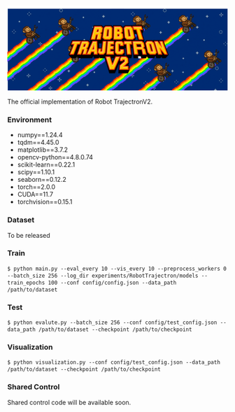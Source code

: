 ![logo](asset/RT_logo.png)

The official implementation of Robot TrajectronV2.

### Environment

 - numpy==1.24.4
 - tqdm==4.45.0
 - matplotlib==3.7.2
 - opencv-python==4.8.0.74
 - scikit-learn==0.22.1
 - scipy==1.10.1
 - seaborn==0.12.2
 - torch==2.0.0
 - CUDA==11.7
 - torchvision==0.15.1

### Dataset

To be released

### Train

```
$ python main.py --eval_every 10 --vis_every 10 --preprocess_workers 0 --batch_size 256 --log_dir experiments/RobotTrajectron/models --train_epochs 100 --conf config/config.json --data_path /path/to/dataset
```

### Test
```
$ python evalute.py --batch_size 256 --conf config/test_config.json --data_path /path/to/dataset --checkpoint /path/to/checkpoint
```

### Visualization
```
$ python visualization.py --conf config/test_config.json --data_path /path/to/dataset --checkpoint /path/to/checkpoint
```

### Shared Control
Shared control code will be available soon.

